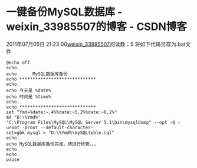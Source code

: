 # 一键备份MySQL数据库 - weixin_33985507的博客 - CSDN博客
2011年07月05日 21:23:00[weixin_33985507](https://me.csdn.net/weixin_33985507)阅读数：5
 将如下代码另存为.bat文件
```
@echo off
echo.
echo      MySQL数据库备份
echo *****************************
echo.
echo 今天是 %date%
echo 时间是 %time%
echo.
echo *****************************
set "Ymd=%date:~,4%%date:~5,2%%date:~8,2%"
md "D:\%Ymd%"
"C:\Program Files\MySQL\MySQL Server 5.1\bin\mysqldump" --opt -Q -uroot -proot --default-character-set=gbk mysql > "D:\%Ymd%\mySQLteble.sql"
echo.
echo MySQL数据库备份完成，请进行检查。。。
echo.
echo.
pause
```
